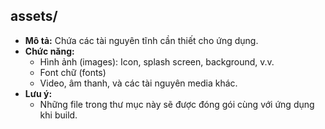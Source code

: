 ## assets/

- **Mô tả:** Chứa các tài nguyên tĩnh cần thiết cho ứng dụng.
- **Chức năng:**
  - Hình ảnh (images): Icon, splash screen, background, v.v.
  - Font chữ (fonts)
  - Video, âm thanh, và các tài nguyên media khác.
- **Lưu ý:**
  - Những file trong thư mục này sẽ được đóng gói cùng với ứng dụng khi build.
